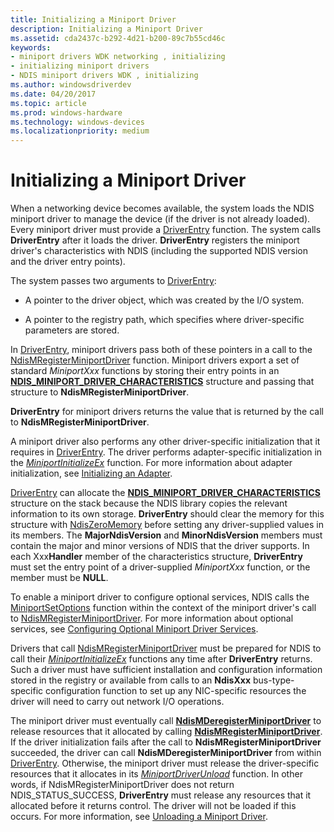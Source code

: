 ```yaml
---
title: Initializing a Miniport Driver
description: Initializing a Miniport Driver
ms.assetid: cda2437c-b292-4d21-b200-89c7b55cd46c
keywords:
- miniport drivers WDK networking , initializing
- initializing miniport drivers
- NDIS miniport drivers WDK , initializing
ms.author: windowsdriverdev
ms.date: 04/20/2017
ms.topic: article
ms.prod: windows-hardware
ms.technology: windows-devices
ms.localizationpriority: medium
---
```


# Initializing a Miniport Driver



When a networking device becomes available, the system loads the NDIS miniport driver to manage the device (if the driver is not already loaded). Every miniport driver must provide a [DriverEntry](https://msdn.microsoft.com/library/windows/hardware/ff544113) function. The system calls **DriverEntry** after it loads the driver. **DriverEntry** registers the miniport driver's characteristics with NDIS (including the supported NDIS version and the driver entry points).

The system passes two arguments to [DriverEntry](https://msdn.microsoft.com/library/windows/hardware/ff544113):

-   A pointer to the driver object, which was created by the I/O system.

-   A pointer to the registry path, which specifies where driver-specific parameters are stored.

In [DriverEntry](https://msdn.microsoft.com/library/windows/hardware/ff544113), miniport drivers pass both of these pointers in a call to the [NdisMRegisterMiniportDriver](https://msdn.microsoft.com/library/windows/hardware/ff563654) function. Miniport drivers export a set of standard *MiniportXxx* functions by storing their entry points in an [**NDIS\_MINIPORT\_DRIVER\_CHARACTERISTICS**](https://msdn.microsoft.com/library/windows/hardware/ff565958) structure and passing that structure to **NdisMRegisterMiniportDriver**. 

**DriverEntry** for miniport drivers returns the value that is returned by the call to **NdisMRegisterMiniportDriver**.

A miniport driver also performs any other driver-specific initialization that it requires in [DriverEntry](https://msdn.microsoft.com/library/windows/hardware/ff544113). The driver performs adapter-specific initialization in the [*MiniportInitializeEx*](https://msdn.microsoft.com/library/windows/hardware/ff559389) function. For more information about adapter initialization, see [Initializing an Adapter](initializing-a-miniport-adapter.md).

[DriverEntry](https://msdn.microsoft.com/library/windows/hardware/ff544113) can allocate the [**NDIS\_MINIPORT\_DRIVER\_CHARACTERISTICS**](https://msdn.microsoft.com/library/windows/hardware/ff565958) structure on the stack because the NDIS library copies the relevant information to its own storage. **DriverEntry** should clear the memory for this structure with [NdisZeroMemory](https://msdn.microsoft.com/library/windows/hardware/ff564698) before setting any driver-supplied values in its members. The **MajorNdisVersion** and **MinorNdisVersion** members must contain the major and minor versions of NDIS that the driver supports. In each Xxx**Handler** member of the characteristics structure, **DriverEntry** must set the entry point of a driver-supplied *MiniportXxx* function, or the member must be **NULL**.

To enable a miniport driver to configure optional services, NDIS calls the [MiniportSetOptions](https://msdn.microsoft.com/library/windows/hardware/ff559443) function within the context of the miniport driver's call to [NdisMRegisterMiniportDriver](https://msdn.microsoft.com/library/windows/hardware/ff563654). For more information about optional services, see [Configuring Optional Miniport Driver Services](configuring-optional-miniport-driver-services.md).

Drivers that call [NdisMRegisterMiniportDriver](https://msdn.microsoft.com/library/windows/hardware/ff563654) must be prepared for NDIS to call their [*MiniportInitializeEx*](https://msdn.microsoft.com/library/windows/hardware/ff559389) functions any time after **DriverEntry** returns. Such a driver must have sufficient installation and configuration information stored in the registry or available from calls to an **NdisXxx** bus-type-specific configuration function to set up any NIC-specific resources the driver will need to carry out network I/O operations.

The miniport driver must eventually call [**NdisMDeregisterMiniportDriver**](https://msdn.microsoft.com/library/windows/hardware/ff563578) to release resources that it allocated by calling [**NdisMRegisterMiniportDriver**](https://msdn.microsoft.com/library/windows/hardware/ff563654). If the driver initialization fails after the call to **NdisMRegisterMiniportDriver** succeeded, the driver can call **NdisMDeregisterMiniportDriver** from within [DriverEntry](https://msdn.microsoft.com/library/windows/hardware/ff544113). Otherwise, the miniport driver must release the driver-specific resources that it allocates in its [*MiniportDriverUnload*](https://msdn.microsoft.com/library/windows/hardware/ff559378) function. In other words, if NdisMRegisterMiniportDriver does not return NDIS_STATUS_SUCCESS, **DriverEntry** must release any resources that it allocated before it returns control. The driver will not be loaded if this occurs. For more information, see [Unloading a Miniport Driver](unloading-a-miniport-driver.md).

 

 





